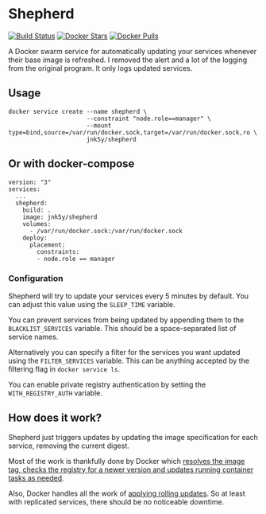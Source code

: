 # Shepherd

[![Build Status](https://travis-ci.com/jnk5y/shepherd.svg?branch=master)](https://travis-ci.com/jnk5y/shepherd)
[![Docker Stars](https://img.shields.io/docker/stars/jnk5y/shepherd.svg)](https://hub.docker.com/r/jnk5y/shepherd/)
[![Docker Pulls](https://img.shields.io/docker/pulls/jnk5y/shepherd.svg)](https://hub.docker.com/r/jnk5y/shepherd/)

A Docker swarm service for automatically updating your services whenever their base image is refreshed. I removed the alert and a lot of the logging from the original program. It only logs updated services.

## Usage

    docker service create --name shepherd \
                          --constraint "node.role==manager" \
                          --mount type=bind,source=/var/run/docker.sock,target=/var/run/docker.sock,ro \
                          jnk5y/shepherd

## Or with docker-compose
    version: "3"
    services:
      ...
      shepherd:
        build: .
        image: jnk5y/shepherd
        volumes:
          - /var/run/docker.sock:/var/run/docker.sock
        deploy:
          placement:
            constraints:
            - node.role == manager

### Configuration

Shepherd will try to update your services every 5 minutes by default. You can adjust this value using the `SLEEP_TIME` variable.

You can prevent services from being updated by appending them to the `BLACKLIST_SERVICES` variable. This should be a space-separated list of service names.

Alternatively you can specify a filter for the services you want updated using the `FILTER_SERVICES` variable. This can be anything accepted by the filtering flag in `docker service ls`.

You can enable private registry authentication by setting the `WITH_REGISTRY_AUTH` variable.

## How does it work?

Shepherd just triggers updates by updating the image specification for each service, removing the current digest.

Most of the work is thankfully done by Docker which [resolves the image tag, checks the registry for a newer version and updates running container tasks as needed](https://docs.docker.com/engine/swarm/services/#update-a-services-image-after-creation).

Also, Docker handles all the work of [applying rolling updates](https://docs.docker.com/engine/swarm/swarm-tutorial/rolling-update/). So at least with replicated services, there should be no noticeable downtime.
